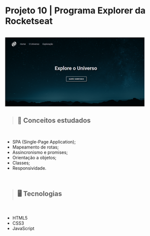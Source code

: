 # Projeto 10 | Programa Explorer da Rocketseat

<br>

<img src="./assets/preview.png" width=450>

<br>

> ## 📝 Conceitos estudados
<br>

- SPA (Single-Page Application);
- Mapeamento de rotas;
- Assincronismo e promises;
- Orientação a objetos;
- Classes;
- Responsividade.

<br>

> ## 🖥️ Tecnologias
<br>

- HTML5
- CSS3
- JavaScript